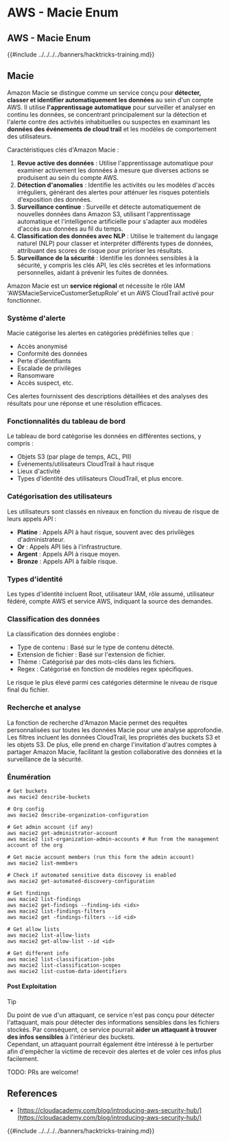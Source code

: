# AWS - Macie Enum

## AWS - Macie Enum

{{#include ../../../../banners/hacktricks-training.md}}

## Macie

Amazon Macie se distingue comme un service conçu pour **détecter, classer et identifier automatiquement les données** au sein d'un compte AWS. Il utilise **l'apprentissage automatique** pour surveiller et analyser en continu les données, se concentrant principalement sur la détection et l'alerte contre des activités inhabituelles ou suspectes en examinant les **données des événements de cloud trail** et les modèles de comportement des utilisateurs.

Caractéristiques clés d'Amazon Macie :

1. **Revue active des données** : Utilise l'apprentissage automatique pour examiner activement les données à mesure que diverses actions se produisent au sein du compte AWS.
2. **Détection d'anomalies** : Identifie les activités ou les modèles d'accès irréguliers, générant des alertes pour atténuer les risques potentiels d'exposition des données.
3. **Surveillance continue** : Surveille et détecte automatiquement de nouvelles données dans Amazon S3, utilisant l'apprentissage automatique et l'intelligence artificielle pour s'adapter aux modèles d'accès aux données au fil du temps.
4. **Classification des données avec NLP** : Utilise le traitement du langage naturel (NLP) pour classer et interpréter différents types de données, attribuant des scores de risque pour prioriser les résultats.
5. **Surveillance de la sécurité** : Identifie les données sensibles à la sécurité, y compris les clés API, les clés secrètes et les informations personnelles, aidant à prévenir les fuites de données.

Amazon Macie est un **service régional** et nécessite le rôle IAM 'AWSMacieServiceCustomerSetupRole' et un AWS CloudTrail activé pour fonctionner.

### Système d'alerte

Macie catégorise les alertes en catégories prédéfinies telles que :

- Accès anonymisé
- Conformité des données
- Perte d'identifiants
- Escalade de privilèges
- Ransomware
- Accès suspect, etc.

Ces alertes fournissent des descriptions détaillées et des analyses des résultats pour une réponse et une résolution efficaces.

### Fonctionnalités du tableau de bord

Le tableau de bord catégorise les données en différentes sections, y compris :

- Objets S3 (par plage de temps, ACL, PII)
- Événements/utilisateurs CloudTrail à haut risque
- Lieux d'activité
- Types d'identité des utilisateurs CloudTrail, et plus encore.

### Catégorisation des utilisateurs

Les utilisateurs sont classés en niveaux en fonction du niveau de risque de leurs appels API :

- **Platine** : Appels API à haut risque, souvent avec des privilèges d'administrateur.
- **Or** : Appels API liés à l'infrastructure.
- **Argent** : Appels API à risque moyen.
- **Bronze** : Appels API à faible risque.

### Types d'identité

Les types d'identité incluent Root, utilisateur IAM, rôle assumé, utilisateur fédéré, compte AWS et service AWS, indiquant la source des demandes.

### Classification des données

La classification des données englobe :

- Type de contenu : Basé sur le type de contenu détecté.
- Extension de fichier : Basé sur l'extension de fichier.
- Thème : Catégorisé par des mots-clés dans les fichiers.
- Regex : Catégorisé en fonction de modèles regex spécifiques.

Le risque le plus élevé parmi ces catégories détermine le niveau de risque final du fichier.

### Recherche et analyse

La fonction de recherche d'Amazon Macie permet des requêtes personnalisées sur toutes les données Macie pour une analyse approfondie. Les filtres incluent les données CloudTrail, les propriétés des buckets S3 et les objets S3. De plus, elle prend en charge l'invitation d'autres comptes à partager Amazon Macie, facilitant la gestion collaborative des données et la surveillance de la sécurité.

### Énumération
```
# Get buckets
aws macie2 describe-buckets

# Org config
aws macie2 describe-organization-configuration

# Get admin account (if any)
aws macie2 get-administrator-account
aws macie2 list-organization-admin-accounts # Run from the management account of the org

# Get macie account members (run this form the admin account)
aws macie2 list-members

# Check if automated sensitive data discovey is enabled
aws macie2 get-automated-discovery-configuration

# Get findings
aws macie2 list-findings
aws macie2 get-findings --finding-ids <ids>
aws macie2 list-findings-filters
aws macie2 get -findings-filters --id <id>

# Get allow lists
aws macie2 list-allow-lists
aws macie2 get-allow-list --id <id>

# Get different info
aws macie2 list-classification-jobs
aws macie2 list-classification-scopes
aws macie2 list-custom-data-identifiers
```
#### Post Exploitation

> [!TIP]
> Du point de vue d'un attaquant, ce service n'est pas conçu pour détecter l'attaquant, mais pour détecter des informations sensibles dans les fichiers stockés. Par conséquent, ce service pourrait **aider un attaquant à trouver des infos sensibles** à l'intérieur des buckets.\
> Cependant, un attaquant pourrait également être intéressé à le perturber afin d'empêcher la victime de recevoir des alertes et de voler ces infos plus facilement.

TODO: PRs are welcome!

## References

- [https://cloudacademy.com/blog/introducing-aws-security-hub/](https://cloudacademy.com/blog/introducing-aws-security-hub/)

{{#include ../../../../banners/hacktricks-training.md}}
